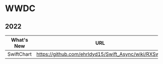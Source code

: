 # WWDC

## 2022 

| What's New | URL |
| ------ | ------ |
| SwiftChart | https://github.com/ehrldyd15/Swift_Async/wiki/RXSwift |
